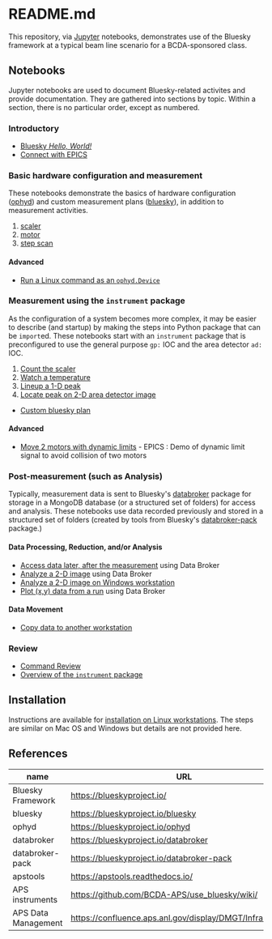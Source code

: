 # README.md

This repository, via [Jupyter](https://jupyter.org/) notebooks, demonstrates use
of the Bluesky framework at a typical beam line scenario for a BCDA-sponsored
class.

## Notebooks

Jupyter notebooks are used to document Bluesky-related activites and provide
documentation.  They are gathered into sections by topic.  Within a section,
there is no particular order, except as numbered.

### Introductory

* [Bluesky *Hello, World!*](https://nbviewer.jupyter.org/github/BCDA-APS/bluesky_training/blob/main/bluesky/hello_world.ipynb)
* [Connect with EPICS](https://nbviewer.jupyter.org/github/BCDA-APS/bluesky_training/blob/main/connect_epics.ipynb)

### Basic hardware configuration and measurement

These notebooks demonstrate the basics of hardware configuration
([ophyd](https://blueskyproject.io/ophyd)) and custom measurement plans
([bluesky](https://blueskyproject.io/bluesky)), in addition to measurement
activities.

1. [scaler](https://nbviewer.jupyter.org/github/BCDA-APS/bluesky_training/blob/main/basic_scaler.ipynb)
1. [motor](https://nbviewer.jupyter.org/github/BCDA-APS/bluesky_training/blob/main/basic_motor.ipynb)
1. [step scan](https://nbviewer.jupyter.org/github/BCDA-APS/bluesky_training/blob/main/basic_step_scan.ipynb)

#### Advanced

* [Run a Linux command as an `ophyd.Device`](https://nbviewer.jupyter.org/github/BCDA-APS/use_bluesky/blob/main/lessons/linux_command_as_Device/demo_doodle.ipynb)

### Measurement using the `instrument` package

As the configuration of a system becomes more complex, it may be easier to
describe (and startup) by making the steps into Python package that can be
`import`ed.  These notebooks start with an `instrument` package that is
preconfigured to use the general purpose `gp:` IOC and the area detector `ad:`
IOC.

1. [Count the scaler](https://nbviewer.jupyter.org/github/BCDA-APS/bluesky_training/blob/main/count_scaler.ipynb)
1. [Watch a temperature](https://nbviewer.jupyter.org/github/BCDA-APS/bluesky_training/blob/main/watch_temperature.ipynb)
1. [Lineup a 1-D peak](https://nbviewer.jupyter.org/github/BCDA-APS/bluesky_training/blob/main/lineup_1d_peak.ipynb)
1. [Locate peak on 2-D area detector image](https://nbviewer.jupyter.org/github/BCDA-APS/bluesky_training/blob/main/locate_image_peak.ipynb)

* [Custom bluesky plan](https://nbviewer.jupyter.org/github/BCDA-APS/bluesky_training/blob/main/custom_plan.ipynb)

#### Advanced

* [Move 2 motors with dynamic limits](demo_dynamic_limits_2motor.ipynb) - EPICS : Demo of dynamic limit signal to avoid collision of two motors

### Post-measurement (such as Analysis)

Typically, measurement data is sent to Bluesky's
[databroker](https://blueskyproject.io/databroker) package for storage in a
MongoDB database (or a structured set of folders) for access and analysis.
These notebooks use data recorded previously and stored in a structured set of
folders (created by tools from Bluesky's
[databroker-pack](https://blueskyproject.io/databroker-pack/) package.)

#### Data Processing, Reduction, and/or Analysis

* [Access data later, after the measurement](https://nbviewer.jupyter.org/github/BCDA-APS/bluesky_training/blob/main/after_measurement.ipynb) using Data Broker
* [Analyze a 2-D image](https://nbviewer.jupyter.org/github/BCDA-APS/bluesky_training/blob/main/databroker_analysis.ipynb) using Data Broker
* [Analyze a 2-D image on Windows workstation](https://nbviewer.jupyter.org/github/BCDA-APS/bluesky_training/blob/main/resources/example-data/demonstrate.ipynb)
* [Plot (x,y) data from a run](https://nbviewer.jupyter.org/github/BCDA-APS/bluesky_training/blob/main/plot_x_y_databroker.ipynb) using Data Broker

#### Data Movement

* [Copy data to another workstation](/resources/example-data/README.md)

### Review

* [Command Review](https://nbviewer.jupyter.org/github/BCDA-APS/bluesky_training/blob/main/command_review.ipynb)
* [Overview of the `instrument` package](https://nbviewer.jupyter.org/github/BCDA-APS/bluesky_training/blob/main/describe_instrument.ipynb)


## Installation

Instructions are available for [installation on Linux workstations](install.md).
The steps are similar on Mac OS and Windows but details are not provided here.

## References

name | URL
--- | ---
Bluesky Framework | https://blueskyproject.io/
bluesky | https://blueskyproject.io/bluesky
ophyd | https://blueskyproject.io/ophyd
databroker | https://blueskyproject.io/databroker
databroker-pack | https://blueskyproject.io/databroker-pack
apstools | https://apstools.readthedocs.io/
APS instruments | https://github.com/BCDA-APS/use_bluesky/wiki/
APS Data Management | https://confluence.aps.anl.gov/display/DMGT/Infrastructure
